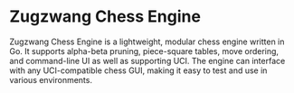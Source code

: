 # Zugzwang Chess Engine

Zugzwang Chess Engine is a lightweight, modular chess engine written in Go. 
It supports alpha-beta pruning, piece-square tables, move ordering, and command-line UI as well as supporting UCI. 
The engine can interface with any UCI-compatible chess GUI, making it easy to test and use in various environments.

